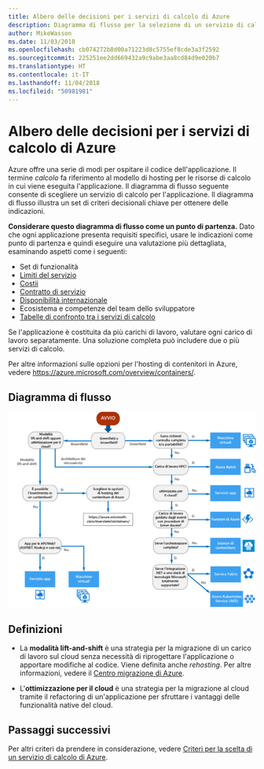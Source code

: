 ```yaml
---
title: Albero delle decisioni per i servizi di calcolo di Azure
description: Diagramma di flusso per la selezione di un servizio di calcolo
author: MikeWasson
ms.date: 11/03/2018
ms.openlocfilehash: cb074272b8d00a71223d8c5755ef8cde3a3f2592
ms.sourcegitcommit: 225251ee2dd669432a9c9abe3aa8cd84d9e020b7
ms.translationtype: HT
ms.contentlocale: it-IT
ms.lasthandoff: 11/04/2018
ms.locfileid: "50981981"
---
```

# <a name="decision-tree-for-azure-compute-services"></a>Albero delle decisioni per i servizi di calcolo di Azure

Azure offre una serie di modi per ospitare il codice dell'applicazione. Il termine *calcolo* fa riferimento al modello di hosting per le risorse di calcolo in cui viene eseguita l'applicazione. Il diagramma di flusso seguente consente di scegliere un servizio di calcolo per l'applicazione. Il diagramma di flusso illustra un set di criteri decisionali chiave per ottenere delle indicazioni. 

**Considerare questo diagramma di flusso come un punto di partenza.** Dato che ogni applicazione presenta requisiti specifici, usare le indicazioni come punto di partenza e quindi eseguire una valutazione più dettagliata, esaminando aspetti come i seguenti:
 
- Set di funzionalità
- [Limiti del servizio](/azure/azure-subscription-service-limits)
- [Costii](https://azure.microsoft.com/pricing/)
- [Contratto di servizio](https://azure.microsoft.com/support/legal/sla/)
- [Disponibilità internazionale](https://azure.microsoft.com/global-infrastructure/services/)
- Ecosistema e competenze del team dello sviluppatore
- [Tabelle di confronto tra i servizi di calcolo](./compute-comparison.md)

Se l'applicazione è costituita da più carichi di lavoro, valutare ogni carico di lavoro separatamente. Una soluzione completa può includere due o più servizi di calcolo.

Per altre informazioni sulle opzioni per l'hosting di contenitori in Azure, vedere https://azure.microsoft.com/overview/containers/.

## <a name="flowchart"></a>Diagramma di flusso

![](../images/compute-decision-tree.svg)

## <a name="definitions"></a>Definizioni

- La **modalità lift-and-shift** è una strategia per la migrazione di un carico di lavoro sul cloud senza necessità di riprogettare l'applicazione o apportare modifiche al codice. Viene definita anche *rehosting*. Per altre informazioni, vedere il [Centro migrazione di Azure](https://azure.microsoft.com/migration/).

- L'**ottimizzazione per il cloud** è una strategia per la migrazione al cloud tramite il refactoring di un'applicazione per sfruttare i vantaggi delle funzionalità native del cloud.

## <a name="next-steps"></a>Passaggi successivi

Per altri criteri da prendere in considerazione, vedere [Criteri per la scelta di un servizio di calcolo di Azure](./compute-comparison.md).
